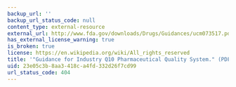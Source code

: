```yaml
---
backup_url: ''
backup_url_status_code: null
content_type: external-resource
external_url: http://www.fda.gov/downloads/Drugs/Guidances/ucm073517.pdf
has_external_license_warning: true
is_broken: true
license: https://en.wikipedia.org/wiki/All_rights_reserved
title: '"Guidance for Industry Q10 Pharmaceutical Quality System." (PDF)'
uid: 23e05c3b-8aa3-418c-a4fd-332d26f7cd99
url_status_code: 404
---
```

